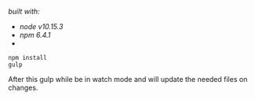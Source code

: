 _built with:_
* _node v10.15.3_
* _npm 6.4.1_
*
```
npm install
gulp
```
After this gulp while be in watch mode and will update the needed files on changes.

